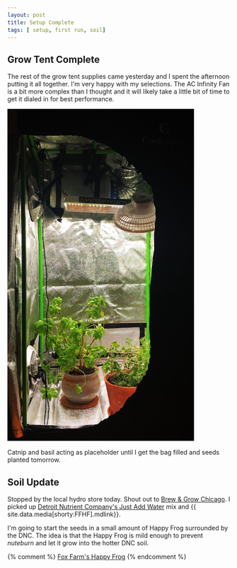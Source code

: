 ```yaml
---
layout: post
title: Setup Complete
tags: [ setup, first run, soil]
---
```


## Grow Tent Complete
The rest of the grow tent supplies came yesterday and I spent the afternoon putting it all together. I'm very happy with my selections. The AC Infinity Fan is a bit more complex than I thought and it will likely take a little bit of time to get it dialed in for best performance.

![placeholders](/public/images/placeholders.jpeg)

Catnip and basil acting as placeholder until I get the bag filled and seeds planted tomorrow.

## Soil Update
Stopped by the local hydro store today. Shout out to [Brew & Grow Chicago](https://www.brewandgrow.com/). I picked up [Detroit Nutrient Company's Just Add Water](https://detroitnutrientcompany.com/collections/most-popular/products/great-lakes-water-only-soil) mix and {{ site.data.media[shorty:FFHF].mdlink}}.

I'm going to start the seeds in a small amount of Happy Frog surrounded by the DNC. The idea is that the Happy Frog is mild enough to prevent <i class="orange">nuteburn</i> and let it grow into the hotter DNC soil.


{% comment %}
[Fox Farm's Happy Frog](https://foxfarm.com/product/happy-frog-potting-soil)
{% endcomment %}
